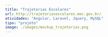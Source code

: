 ```yaml
---
title: "Trajetorias Escolares"
url: http://trajetoriasescolares.mec.gov.br/
atividades: "Angular, Laravel, Jquery, MySQL"
tipo: "projeto"
image: ./images/mockup_trajetorias.png
---
```

